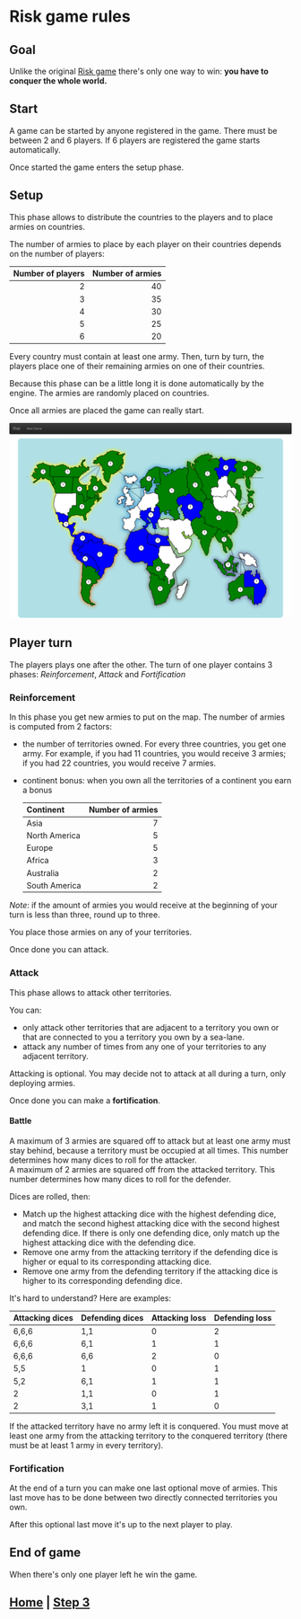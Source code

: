 # Risk game rules

## Goal

Unlike the original [Risk game](http://en.wikipedia.org/wiki/Risk_%28game%29) there's only one way to win: **you have to conquer the whole world.**

## Start

A game can be started by anyone registered in the game. There must be between 2 and 6 players. If 6 players are registered the game starts automatically.

Once started the game enters the setup phase.

## Setup

This phase allows to distribute the countries to the players and to place armies on countries.

The number of armies to place by each player on their countries depends on the number of players:

| Number of players  | Number of armies |
| ---: | ---: |
|    2 |   40 |
|    3 |   35 |
|    4 |   30 |
|    5 |   25 |
|    6 |   20 |

Every country must contain at least one army. Then, turn by turn, the players place one of their remaining armies on one of their countries.

Because this phase can be a little long it is done automatically by the engine. The armies are randomly placed on countries.

Once all armies are placed the game can really start.

![Board](img/s6-countries-building.png)

## Player turn

The players plays one after the other. The turn of one player contains 3 phases: _Reinforcement_, _Attack_ and _Fortification_

### Reinforcement

In this phase you get new armies to put on the map. The number of armies is computed from 2 factors:

- the number of territories owned. For every three countries, you get one army. For example, if you had 11 countries, you would receive 3 armies; if you had 22 countries, you would receive 7 armies.
- continent bonus: when you own all the territories of a continent you earn a bonus 

  | Continent  | Number of armies |
  | ------------- | ---: |
  | Asia          |    7 |
  | North America |    5 |
  | Europe        |    5 |
  | Africa        |    3 |
  | Australia     |    2 |
  | South America |    2 |
 
*Note*: if the amount of armies you would receive at the beginning of your turn is less than three, round up to three.

You place those armies on any of your territories.

Once done you can attack.

### Attack

This phase allows to attack other territories.

You can:
- only attack other territories that are adjacent to a territory you own or that are connected to you a territory you own by a sea-lane.
- attack any number of times from any one of your territories to any adjacent territory.

Attacking is optional. You may decide not to attack at all during a turn, only deploying armies.

Once done you can make a **fortification**.

#### Battle

A maximum of 3 armies are squared off to attack but at least one army must stay behind, because a territory must be occupied at all times. This number determines how many dices to roll for the attacker.  
A maximum of 2 armies are squared off from the attacked territory. This number determines how many dices to roll for the defender.

Dices are rolled, then:

- Match up the highest attacking dice with the highest defending dice, and match the second highest attacking dice with the second highest defending dice. If there is only one defending dice, only match up the highest attacking dice with the defending dice.
- Remove one army from the attacking territory if the defending dice is higher or equal to its corresponding attacking dice.
- Remove one army from the defending territory if the attacking dice is higher to its corresponding defending dice.

It's hard to understand? Here are examples:

| Attacking dices | Defending dices | Attacking loss | Defending loss |
| ----- | --- | --- | --- |
| 6,6,6 | 1,1 | 0 | 2 |
| 6,6,6 | 6,1 | 1 | 1 |
| 6,6,6 | 6,6 | 2 | 0 |
| 5,5   | 1   | 0 | 1 |
| 5,2   | 6,1 | 1 | 1 |
| 2     | 1,1 | 0 | 1 |
| 2     | 3,1 | 1 | 0 |
  
If the attacked territory have no army left it is conquered. You must move at least one army from the attacking territory to the conquered territory (there must be at least 1 army in every territory).

### Fortification

At the end of a turn you can make one last optional move of armies. This last move has to be done between two directly connected territories you own.

After this optional last move it's up to the next player to play.

## End of game

When there's only one player left he win the game.

## [Home](../README.md#code-lab-polymerdart) | [Step 3](step-3.md#step-3-risk-game)